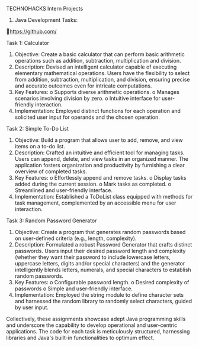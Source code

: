 TECHNOHACKS Intern Projects
1. Java Development Tasks:
   
🔗https://github.com/

Task 1: Calculator

1.	Objective: Create a basic calculator that can perform basic arithmetic operations such as addition, subtraction, multiplication and division.
2.	Description: Devised an intelligent calculator capable of executing elementary mathematical operations. Users have the flexibility to select from addition, subtraction, multiplication, and division, ensuring precise and accurate outcomes even for intricate computations.
3.	Key Features:
o	Supports diverse arithmetic operations.
o	Manages scenarios involving division by zero.
o	Intuitive interface for user-friendly interaction.
4.	Implementation: Employed distinct functions for each operation and solicited user input for operands and the chosen operation.
   
Task 2: Simple To-Do List

1.	Objective: Build a program that allows user to add, remove, and view items on a to-do list.
2.	Description: Crafted an intuitive and efficient tool for managing tasks. Users can append, delete, and view tasks in an organized manner. The application fosters organization and productivity by furnishing a clear overview of completed tasks.
3.	Key Features:
o	Effortlessly append and remove tasks.
o	Display tasks added during the current session.
o	Mark tasks as completed.
o	Streamlined and user-friendly interface.
4.	Implementation: Established a ToDoList class equipped with methods for task management, complemented by an accessible menu for user interaction.
   
Task 3: Random Password Generator

1.	Objective: Create a program that generates random passwords based on user-defined criteria (e.g., length, complexity).
2.	Description: Formulated a robust Password Generator that crafts distinct passwords. Users input their desired password length and complexity (whether they want their password to include lowercase letters, uppercase letters, digits and/or special characters) and the generator intelligently blends letters, numerals, and special characters to establish random passwords.
3.	Key Features:
o	Configurable password length.
o	Desired complexity of passwords
o	Simple and user-friendly interface.
4.	Implementation: Employed the string module to define character sets and harnessed the random library to randomly select characters, guided by user input.
   
Collectively, these assignments showcase adept Java programming skills and underscore the capability to develop operational and user-centric applications. The code for each task is meticulously structured, harnessing libraries and Java's built-in functionalities to optimum effect.
